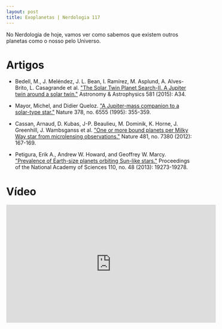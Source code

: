 ```yaml
---
layout: post
title: Exoplanetas | Nerdologia 117
---
```


No Nerdologia de hoje, vamos ver como sabemos que existem outros planetas como o nosso pelo Universo.

Artigos
=====

- Bedell, M., J. Meléndez, J. L. Bean, I. Ramírez, M. Asplund, A. Alves-Brito, L. Casagrande et al. ["The Solar Twin Planet Search-II. A Jupiter twin around a solar twin."](http://arxiv.org/abs/1507.03998) Astronomy & Astrophysics 581 (2015): A34.

- Mayor, Michel, and Didier Queloz. ["A Jupiter-mass companion to a solar-type star."](http://mintaka.sdsu.edu/faculty/wfw/CLASSES/ASTR510/PAPERS/Mayor-Queloz_51Peg.pdf) Nature 378, no. 6555 (1995): 355-359.

- Cassan, Arnaud, D. Kubas, J-P. Beaulieu, M. Dominik, K. Horne, J. Greenhill, J. Wambsganss et al. ["One or more bound planets per Milky Way star from microlensing observations."](http://www.nature.com/nature/journal/v481/n7380/full/nature10684.html) Nature 481, no. 7380 (2012): 167-169.

- Petigura, Erik A., Andrew W. Howard, and Geoffrey W. Marcy. ["Prevalence of Earth-size planets orbiting Sun-like stars."](http://www.pnas.org/content/110/48/19273.abstract) Proceedings of the National Academy of Sciences 110, no. 48 (2013): 19273-19278.

Vídeo
=====

<iframe width="560" height="315" src="https://www.youtube.com/embed/d_5_MAqsPOM" frameborder="0" allowfullscreen></iframe>

